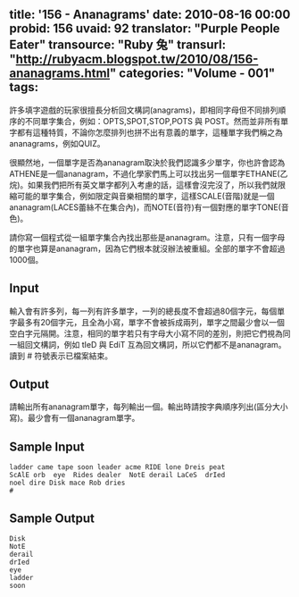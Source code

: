 title: '156 - Ananagrams'
date: 2010-08-16 00:00
probid: 156
uvaid: 92
translator: "Purple People Eater"
transource: "Ruby 兔"
transurl: "http://rubyacm.blogspot.tw/2010/08/156-ananagrams.html"
categories: "Volume - 001"
tags:
---

許多填字遊戲的玩家很擅長分析回文構詞(anagrams)，即相同字母但不同排列順序的不同單字集合，例如：OPTS,SPOT,STOP,POTS 與 POST。然而並非所有單字都有這種特質，不論你怎麼排列也拼不出有意義的單字，這種單字我們稱之為ananagrams，例如QUIZ。

很顯然地，一個單字是否為ananagram取決於我們認識多少單字，你也許會認為ATHENE是一個ananagram，不過化學家們馬上可以找出另一個單字ETHANE(乙烷)。如果我們把所有英文單字都列入考慮的話，這樣會沒完沒了，所以我們就限縮可能的單字集合，例如限定與音樂相關的單字，這樣SCALE(音階)就是一個ananagram(LACES蕾絲不在集合內)，而NOTE(音符)有一個對應的單字TONE(音色)。

請你寫一個程式從一組單字集合內找出那些是ananagram。注意，只有一個字母的單字也算是ananagram，因為它們根本就沒辦法被重組。全部的單字不會超過1000個。

<!-- more -->

## Input ##

輸入會有許多列，每一列有許多單字，一列的總長度不會超過80個字元，每個單字最多有20個字元，且全為小寫，單字不會被拆成兩列，單字之間最少會以一個空白字元隔開。注意，相同的單字若只有字母大小寫不同的差別，則把它們視為同一組回文構詞，例如 tIeD 與 EdiT 互為回文構詞，所以它們都不是ananagram。讀到 # 符號表示已檔案結束。

## Output ##

請輸出所有ananagram單字，每列輸出一個。輸出時請按字典順序列出(區分大小寫)。最少會有一個ananagram單字。

## Sample Input ##

	ladder came tape soon leader acme RIDE lone Dreis peat
	ScAlE orb  eye  Rides dealer  NotE derail LaCeS  drIed
	noel dire Disk mace Rob dries
	#

## Sample Output ##

	Disk
	NotE
	derail
	drIed
	eye
	ladder
	soon